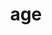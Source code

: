 ---
title: age
di: (to one person)
meaning: hurry up!/come on!
ch: 8
pos: impverb
derivative: agitation
---